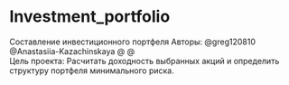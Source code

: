 # Investment_portfolio
Составление инвестиционного портфеля
Авторы: @greg120810 @Anastasiia-Kazachinskaya @ @  
Цель проекта: Расчитать доходность выбранных акций и определить структуру портфеля минимального риска. 
